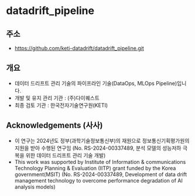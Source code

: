 # datadrift_pipeline

## 주소
- https://github.com/keti-datadrift/datadrift_pipeline.git

## 개요
- 데이터 드리프트 관리 기술의 파이프라인 기술(DataOps, MLOps Pipeline)입니다.
- 개발 및 유지 관리 기관 : (주)다이퀘스트
- 최종 검토 기관 : 한국전자기술연구원(KETI)

## Acknowledgements (사사)
- 이 연구는 2024년도 정부(과학기술정보통신부)의 재원으로 정보통신기획평가원의 지원을 받아 수행된 연구임 (No. RS-2024-00337489, 분석 모델의 성능저하 극복을 위한 데이터 드리프트 관리 기술 개발)
- This work was supported by Institute of Information & communications Technology Planning & Evaluation (IITP) grant funded by the Korea government(MSIT) (No. RS-2024-00337489, Development of data drift management technology to overcome performance degradation of AI analysis models)

